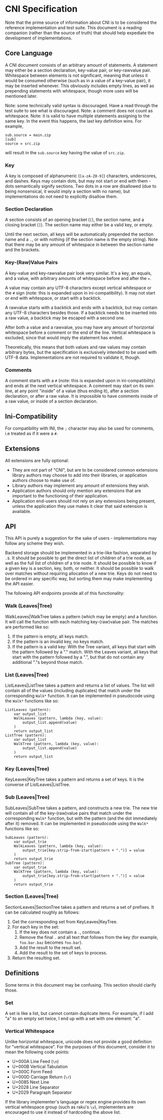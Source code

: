 # CNI Specification
Note that the prime source of information about CNI is to be considered the reference implementation and test suite.
This document is a reading companion (rather than the source of truth) that should help expediate the development of implementations.

## Core Language
A CNI document consists of an arbitrary amount of statements.
A statement may either be a section declaration, key-value pair, or key-rawvalue pair.
Whitespace between elements is not significant, meaning that unless it would be consumed otherwise (such as in a value of a key-value pair), it may be inserted whenever.
This obviously includes empty lines, as well as prepending statements with whitespace, though more uses will be mentioned later.

Note: some technically valid syntax is discouraged. Have a read through the test suite to see what is discouraged.
Note: a comment does not count as whitespace.
Note: it is valid to have multiple statements assigning to the same key.
In the event this happens, the last key definition wins.
For example,
```
sub.source = main.zip
[sub]
source = src.zip
```
will result in the `sub.source` key having the value of `src.zip`.

### Key
A key is composed of alphanumeric (`[a-zA-Z0-9]`) characters, underscores, and dashes.
Keys may contain dots, but may not start or end with them - dots semantically signify sections.
Two dots in a row are disallowed (due to being nonsensical, it would imply a section with no name), but implementations do not need to explicitly disallow them.

### Section Declaration
A section consists of an opening bracket (`[`), the section name, and a closing bracket (`]`).
The section name may either be a valid key, or empty.

Until the next section, all keys will be automatically prepended the section name and a `.`, or with nothing (if the section name is the empty string).
Note that there may be any amount of whitespace in between the section name and the brackets.

### Key-(Raw)Value Pairs
A key-value and key-rawvalue pair look very similar.
It's a key, an equals, and a value, with arbitrary amounts of whitespace before and after the `=`.

A value may contain any UTF-8 characters except vertical whitespace or the `#` sign (note: this is expanded upon in ini-compatibility).
It may not start or end with whitespace, or start with a backtick.

A rawvalue starts with a backtick and ends with a backtick, but may contain any UTF-8 characters besides those.
If a backtick needs to be inserted into a raw value, a backtick may be escaped with a second one.

After both a value and a rawvalue, you may have any amount of horizontal whitespace before a comment or the end of the line.
Vertical whitespace is excluded, since that would imply the statement has ended.

Theoretically, this means that both values and raw values may contain arbitrary bytes, but the specification is exclusively intended to be used with UTF-8 data.
Implementations are not required to validate it, though.

### Comments
A comment starts with a `#` (note: this is expanded upon in ini-compatibility) and ends at the next vertical whitespace.
A comment may start on its own line, at any point "inside" of a value (thus ending it), after a section declaration, or after a raw value.
It is impossible to have comments inside of a raw value, or inside of a section declaration.

## Ini-Compatibility
For compatibility with INI, the `;` character may also be used for comments, i.e treated as if it were a `#`.

## Extensions
All extensions are fully optional:
* They are not part of "CNI", but are to be considered common extensions library authors may choose to add into their libraries, or application authors choose to make use of.
* Library authors may implement any amount of extensions they wish.
* Application authors should only mention any extensions that are important to the functioning of their application.
* Application end-users should not rely on any extensions being present, unless the application they use makes it clear that said extension is available.

## API
This API is purely a suggestion for the sake of users - implementations may follow any scheme they wish.

Backend storage should be implemented in a trie-like fashion, separated by `.`s.
It should be possible to get the direct list of children of a trie node, as well as the full list of children of a trie node.
It should be possible to know if a given key is a section, key, both, or neither.
It should be possible to walk over matches without requiring allocation of a new trie.
Keys do not need to be ordered in any specific way, but sorting them may make implementing the API easier.

The following API endpoints provide all of this functionality:

### Walk (Leaves|Tree)
WalkLeaves|WalkTree takes a pattern (which may be empty) and a function.
It will call the function with each matching key-(raw)value pair.
The matches are performed like so:
1. If the pattern is empty, all keys match.
2. If the pattern is an invalid key, no keys match.
3. If the pattern is a valid key:
   With the Tree variant, all keys that start with the pattern followed by a "." match.
   With the Leaves variant, all keys that start with the pattern followed by a ".", but that do not contain any additional "."s beyond those match.

### List (Leaves|Tree)
ListLeaves|ListTree takes a pattern and returns a list of values.
The list will contain all of the values (including duplicates) that match under the corresponding `Walk*` function.
It can be implemented in pseudocode using the `Walk*` functions like so:

```
ListLeaves (pattern):
	var output_list
	WalkLeaves (pattern, lambda (key, value):
		output_list.append(value)
	)
	return output_list
ListTree (pattern):
	var output_list
	WalkTree (pattern, lambda (key, value):
		output_list.append(value)
	)
	return output_list
```

### Key (Leaves|Tree)
KeyLeaves|KeyTree takes a pattern and returns a set of keys.
It is the converse of ListLeaves|ListTree.

### Sub (Leaves|Tree)
SubLeaves|SubTree takes a pattern, and constructs a new trie.
The new trie will contain all of the key-(raw)value pairs that match under the corresponding `Walk*` function, but with the pattern (and the dot immediately after it) removed.
It can be implemented in pseudocode using the `Walk*` functions like so:

```
SubLeaves (pattern):
	var output_trie
	WalkLeaves (pattern, lambda (key, value):
		output_trie[key.strip-from-start(pattern + ".")] = value
	)
	return output_trie
SubTree (pattern):
	var output_trie
	WalkTree (pattern, lambda (key, value):
		output_trie[key.strip-from-start(pattern + ".")] = value
	)
	return output_trie
```

### Section (Leaves|Tree)
SectionLeaves|SectionTree takes a pattern and returns a set of prefixes.
It can be calculated roughly as follows:
1. Get the corresponding set from KeyLeaves|KeyTree.
2. For each key in the set:
	1. If the key does not contain a `.`, continue.
	2. Remove the final `.` and all text that follows from the key (for example, `foo.bar.baz` becomes `foo.bar`).
	3. Add the result to the result set.
	4. Add the result to the set of keys to process.
3. Return the resulting set.

## Definitions
Some terms in this document may be confusing.
This section should clarify those.

### Set
A set is like a list, but cannot contain duplicate items.
For example, if I add "a" to an empty set twice, I end up with a set with one element: "a".

### Vertical Whitespace
Unlike horizontal whitespace, unicode does not provide a good definition for "vertical whitespace".
For the purposes of this document, consider it to mean the following code points:
* U+000A Line Feed (`\n`)
* U+000B Vertical Tabulation
* U+000C Form Feed
* U+000D Carriage Return (`\r`)
* U+0085 Next Line
* U+2028 Line Separator
* U+2029 Paragraph Separator

If the library implementer's language or regex engine provides its own vertical whitespace group (such as raku's `\v`), implementers are encouraged to use it instead of hardcoding the above list.
